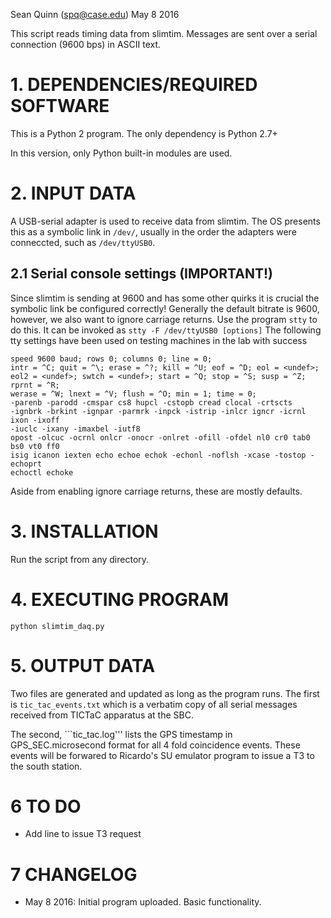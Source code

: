 Sean Quinn (spq@case.edu)
May 8 2016

This script reads timing data from slimtim. Messages are sent over a serial
connection (9600 bps) in ASCII text.

# 1. DEPENDENCIES/REQUIRED SOFTWARE

This is a Python 2 program. The only dependency is Python 2.7+

In this version, only Python built-in modules are used.

# 2. INPUT DATA

A USB-serial adapter is used to receive data from slimtim. The OS presents this
as a symbolic link in ```/dev/```, usually in the order the adapters were
conneccted, such as ```/dev/ttyUSB0```.

## 2.1 Serial console settings (IMPORTANT!)

Since slimtim is sending at 9600 and has some other quirks it is crucial
the symbolic link be configured correctly! Generally the default bitrate is
9600, however, we also want to ignore carriage returns. Use the program
```stty``` to do this. It can be invoked as ```stty -F /dev/ttyUSB0 [options]```
The following tty settings have been used on testing machines in the
lab with success

```
speed 9600 baud; rows 0; columns 0; line = 0;
intr = ^C; quit = ^\; erase = ^?; kill = ^U; eof = ^D; eol = <undef>;
eol2 = <undef>; swtch = <undef>; start = ^Q; stop = ^S; susp = ^Z; rprnt = ^R;
werase = ^W; lnext = ^V; flush = ^O; min = 1; time = 0;
-parenb -parodd -cmspar cs8 hupcl -cstopb cread clocal -crtscts
-ignbrk -brkint -ignpar -parmrk -inpck -istrip -inlcr igncr -icrnl ixon -ixoff
-iuclc -ixany -imaxbel -iutf8
opost -olcuc -ocrnl onlcr -onocr -onlret -ofill -ofdel nl0 cr0 tab0 bs0 vt0 ff0
isig icanon iexten echo echoe echok -echonl -noflsh -xcase -tostop -echoprt
echoctl echoke
```

Aside from enabling ignore carriage returns, these are mostly defaults.

# 3. INSTALLATION

Run the script from any directory.

# 4. EXECUTING PROGRAM

```
python slimtim_daq.py
```

# 5. OUTPUT DATA

Two files are generated and updated as long as the program runs. The first is
```tic_tac_events.txt``` which is a verbatim copy of all serial messages
received from TICTaC apparatus at the SBC.

The second, ```tic_tac.log''' lists the GPS timestamp in GPS_SEC.microsecond
format for all 4 fold coincidence events. These events will be forwared
to Ricardo's SU emulator program to issue a T3 to the south station.

# 6 TO DO

 - Add line to issue T3 request

# 7 CHANGELOG
 - May 8 2016: Initial program uploaded. Basic functionality.